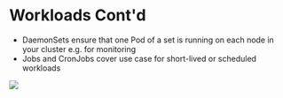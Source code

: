 # Workloads Cont'd

* DaemonSets ensure that one Pod of a set is running on each node in your cluster e.g. for monitoring
* Jobs and CronJobs cover use case for short-lived or scheduled workloads

[![](../media/k8s-workloads-ii.jpg)](https://medium.com/@vishaldwivedi13/kubernetes-understanding-ecosystem-in-less-than-10-minutes-4142df33b4aa)
